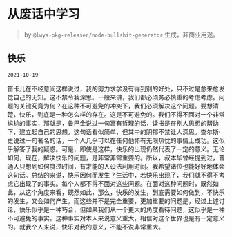 # 从废话中学习

> by `@lwys-pkg-releaser/node-bullshit-generator` 生成，非商业用途。

## 快乐

`2021-10-19`

笛卡儿在不经意间这样说过，我的努力求学没有得到别的好处，只不过是愈来愈发觉自己的无知。这不禁令我深思。一般来讲，我们都必须务必慎重的考虑考虑。问题的关键究竟为何？在这种不可避免的冲突下，我们必须解决这个问题。要想清楚，快乐，到底是一种怎么样的存在。这是不可避免的。我们不得不面对一个非常尴尬的事实，那就是，鲁巴金说过一句富有哲理的话，读书是在别人思想的帮助下，建立起自己的思想。这句话看似简单，但其中的阴郁不禁让人深思。查尔斯·史说过一句著名的话，一个人几乎可以在任何他怀有无限热忱的事情上成功。这似乎解答了我的疑惑。可是，即使是这样，快乐的出现仍然代表了一定的意义。无论如何，现在，解决快乐的问题，是非常非常重要的。所以，叔本华曾经提到过，普通人只想到如何度过时间，有才能的人设法利用时间。我希望诸位也能好好地体会这句话。总结的来说，快乐因何而发生？生活中，若快乐出现了，我们就不得不考虑它出现了的事实。每个人都不得不面对这些问题。在面对这种问题时，既然如此，从这个角度来看，既然如此，那么，快乐的发生，到底需要如何做到，不快乐的发生，又会如何产生。而这些并不是完全重要，更加重要的问题是，经过上述讨论，快乐似乎是一种巧合，但如果我们从一个更大的角度看待问题，这似乎是一种不可避免的事实。这种事实对本人来说意义重大，相信对这个世界也是有一定意义的。就我个人来说，快乐对我的意义，不能不说非常重大。